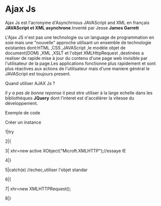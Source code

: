 # Ajax Js

Ajax Js est l'acronyme d'Asynchrnous JAVAScript and XML en français **JAVAScript et XML asynchrone**.Inventé par Jesse **James Garrett**

L'Ajax JS n'est pas une technologie ou un language de programmation en soie mais une "nouvelle" approche utilisant un ensemble de technologie existantes dont:HTML ,CSS  ,JAVAScript ,le modèle objet de document(DOM) ,XML ,XSLT et l'objet XMLHttpRequest ,destinées a realiser de rapide mise à jour du contenu d'une page web invisible par l'utilisateur de la page.Les applications fonctionne plus rapidement et sont plus réactives aux actions de l'utilisateur mais d'une maniere général le JAVAScript est toujours present.

Quand utiliser AJAX Js ?

_Il y a pas de bonne reponse_
il peut etre utiliser à la large echelle dans les bibliothèques **JQuery** dont l'interet est d'accélérer la vitesse du développement.

Exemple de code

Créer un instance 

1|try

2|{

3|    xhr=new active XObject("Microft.XMLHTTP");//essaye IE

4|}

5|catch(e)   //echec,utiliser l'objet standar

6|{

7|    xhr=new XMLHTTPRequest();

8|}

